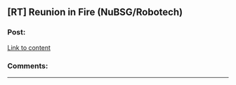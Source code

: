 ## [RT] Reunion in Fire (NuBSG/Robotech)

### Post:

[Link to content](https://forums.spacebattles.com/threads/reunion-in-fire-nubsg-robotech.352651/)

### Comments:

---

